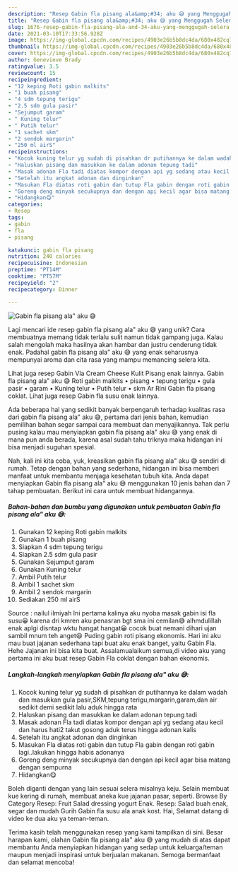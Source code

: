 ```yaml
---
description: "Resep Gabin fla pisang ala&amp;#34; aku 😅 yang Menggugah Selera"
title: "Resep Gabin fla pisang ala&amp;#34; aku 😅 yang Menggugah Selera"
slug: 1676-resep-gabin-fla-pisang-ala-and-34-aku-yang-menggugah-selera
date: 2021-03-10T17:33:56.928Z
image: https://img-global.cpcdn.com/recipes/4903e26b5b8dc4da/680x482cq70/gabin-fla-pisang-ala-aku-foto-resep-utama.jpg
thumbnail: https://img-global.cpcdn.com/recipes/4903e26b5b8dc4da/680x482cq70/gabin-fla-pisang-ala-aku-foto-resep-utama.jpg
cover: https://img-global.cpcdn.com/recipes/4903e26b5b8dc4da/680x482cq70/gabin-fla-pisang-ala-aku-foto-resep-utama.jpg
author: Genevieve Brady
ratingvalue: 3.5
reviewcount: 15
recipeingredient:
- "12 keping Roti gabin malkits"
- "1 buah pisang"
- "4 sdm tepung terigu"
- "2.5 sdm gula pasir"
- "Sejumput garam"
- " Kuning telur"
- " Putih telur"
- "1 sachet skm"
- "2 sendok margarin"
- "250 ml airS"
recipeinstructions:
- "Kocok kuning telur yg sudah di pisahkan dr putihannya ke dalam wadah dan masukkan gula pasir,SKM,tepung terigu,margarin,garam,dan air sedikit demi sedikit lalu aduk hingga rata"
- "Haluskan pisang dan masukkan ke dalam adonan tepung tadi"
- "Masak adonan Fla tadi diatas kompor dengan api yg sedang atau kecil dan harus hati2 takut gosong aduk terus hingga adonan kalis"
- "Setelah itu angkat adonan dan dinginkan"
- "Masukan Fla diatas roti gabin dan tutup Fla gabin dengan roti gabin lagi..lakukan hingga habis adonanya"
- "Goreng deng minyak secukupnya dan dengan api kecil agar bisa matang dengan sempurna"
- "Hidangkan😋"
categories:
- Resep
tags:
- gabin
- fla
- pisang

katakunci: gabin fla pisang 
nutrition: 240 calories
recipecuisine: Indonesian
preptime: "PT14M"
cooktime: "PT57M"
recipeyield: "2"
recipecategory: Dinner

---
```



![Gabin fla pisang ala&#34; aku 😅](https://img-global.cpcdn.com/recipes/4903e26b5b8dc4da/680x482cq70/gabin-fla-pisang-ala-aku-foto-resep-utama.jpg)

Lagi mencari ide resep gabin fla pisang ala&#34; aku 😅 yang unik? Cara membuatnya memang tidak terlalu sulit namun tidak gampang juga. Kalau salah mengolah maka hasilnya akan hambar dan justru cenderung tidak enak. Padahal gabin fla pisang ala&#34; aku 😅 yang enak seharusnya mempunyai aroma dan cita rasa yang mampu memancing selera kita.

Lihat juga resep Gabin Vla Cream Cheese Kulit Pisang enak lainnya. Gabin fla pisang ala&#34; aku 😅 Roti gabin malkits • pisang • tepung terigu • gula pasir • garam • Kuning telur • Putih telur • skm Ar Rini Gabin fla pisang coklat. Lihat juga resep Gabin fla susu enak lainnya.

Ada beberapa hal yang sedikit banyak berpengaruh terhadap kualitas rasa dari gabin fla pisang ala&#34; aku 😅, pertama dari jenis bahan, kemudian pemilihan bahan segar sampai cara membuat dan menyajikannya. Tak perlu pusing kalau mau menyiapkan gabin fla pisang ala&#34; aku 😅 yang enak di mana pun anda berada, karena asal sudah tahu triknya maka hidangan ini bisa menjadi suguhan spesial.


Nah, kali ini kita coba, yuk, kreasikan gabin fla pisang ala&#34; aku 😅 sendiri di rumah. Tetap dengan bahan yang sederhana, hidangan ini bisa memberi manfaat untuk membantu menjaga kesehatan tubuh kita. Anda dapat menyiapkan Gabin fla pisang ala&#34; aku 😅 menggunakan 10 jenis bahan dan 7 tahap pembuatan. Berikut ini cara untuk membuat hidangannya.

<!--inarticleads1-->

##### Bahan-bahan dan bumbu yang digunakan untuk pembuatan Gabin fla pisang ala&#34; aku 😅:

1. Gunakan 12 keping Roti gabin malkits
1. Gunakan 1 buah pisang
1. Siapkan 4 sdm tepung terigu
1. Siapkan 2.5 sdm gula pasir
1. Gunakan Sejumput garam
1. Gunakan  Kuning telur
1. Ambil  Putih telur
1. Ambil 1 sachet skm
1. Ambil 2 sendok margarin
1. Sediakan 250 ml airS


Source : nailul ilmiyah Ini pertama kalinya aku nyoba masak gabin isi fla susu😀 karena dri kmren aku penasran bgt sma ini cemilan😅 alhmdulillah enak aplgi disntap wktu hangat hangat😀 cocok buat nemani dihari ujan sambil mnum teh anget😆 Puding gabin roti pisang ekonomis. Hari ini aku mau buat jajanan sederhana tapi buat aku enak banget, yaitu Gabin Fla. Hehe Jajanan ini bisa kita buat. Assalamualaikum semua,di video aku yang pertama ini aku buat resep Gabin Fla coklat dengan bahan ekonomis. 

<!--inarticleads2-->

##### Langkah-langkah menyiapkan Gabin fla pisang ala&#34; aku 😅:

1. Kocok kuning telur yg sudah di pisahkan dr putihannya ke dalam wadah dan masukkan gula pasir,SKM,tepung terigu,margarin,garam,dan air sedikit demi sedikit lalu aduk hingga rata
1. Haluskan pisang dan masukkan ke dalam adonan tepung tadi
1. Masak adonan Fla tadi diatas kompor dengan api yg sedang atau kecil dan harus hati2 takut gosong aduk terus hingga adonan kalis
1. Setelah itu angkat adonan dan dinginkan
1. Masukan Fla diatas roti gabin dan tutup Fla gabin dengan roti gabin lagi..lakukan hingga habis adonanya
1. Goreng deng minyak secukupnya dan dengan api kecil agar bisa matang dengan sempurna
1. Hidangkan😋


Boleh diganti dengan yang lain sesuai selera misalnya keju. Selain membuat kue kering di rumah, membuat aneka kue jajanan pasar, seperti. Browse By Category Resep: Fruit Salad dressing yogurt Enak. Resep: Salad buah enak, segar dan mudah Gurih Gabin fla susu ala anak kost. Hai, Selamat datang di video ke dua aku ya teman-teman. 

Terima kasih telah menggunakan resep yang kami tampilkan di sini. Besar harapan kami, olahan Gabin fla pisang ala&#34; aku 😅 yang mudah di atas dapat membantu Anda menyiapkan hidangan yang sedap untuk keluarga/teman maupun menjadi inspirasi untuk berjualan makanan. Semoga bermanfaat dan selamat mencoba!
